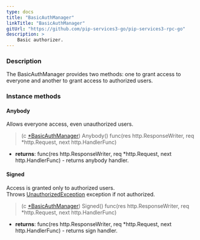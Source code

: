 ```yaml
---
type: docs
title: "BasicAuthManager"
linkTitle: "BasicAuthManager"
gitUrl: "https://github.com/pip-services3-go/pip-services3-rpc-go"
description: >
    Basic authorizer.
---
```


### Description

The BasicAuthManager provides two methods: one to grant access to everyone and another to grant access to authorized users.

### Instance methods

#### Anybody
Allows everyone access, even unauthorized users.
> (c [*BasicAuthManager]()) Anybody() func(res http.ResponseWriter, req *http.Request, next http.HandlerFunc)

- **returns**: func(res http.ResponseWriter, req *http.Request, next http.HandlerFunc) - returns anybody handler.

#### Signed
Access is granted only to authorized users.  
Throws [UnauthorizedException](../../../commons/errors/unauthorized_exception) exception if not authorized.

> (c [*BasicAuthManager]()) Signed() func(res http.ResponseWriter, req *http.Request, next http.HandlerFunc)

- **returns**: func(res http.ResponseWriter, req *http.Request, next http.HandlerFunc) - returns sign handler.
